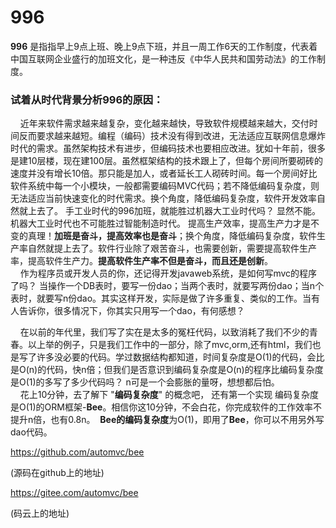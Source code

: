 
996
=========
**996** 是指指早上9点上班、晚上9点下班，并且一周工作6天的工作制度，代表着中国互联网企业盛行的加班文化，是一种违反《中华人民共和国劳动法》的工作制度。   

### 试着从时代背景分析996的原因：  
      近年来软件需求越来越复杂，变化越来越快，导致软件规模越来越大，交付时间反而要求越来越短。编程（编码）技术没有得到改进，无法适应互联网信息爆炸时代的需求。虽然架构技术有进步，但编码技术也要相应改进。犹如十年前，很多是建10层楼，现在建100层。虽然框架结构的技术跟上了，但每个房间所要砌砖的速度并没有增长10倍。那只能是加人，或者延长工人砌砖时间。每一个房间好比软件系统中每一个小模块，一般都需要编码MVC代码；若不降低编码复杂度，则无法适应当前快速变化的时代需求。换个角度，降低编码复杂度，软件开发效率自然就上去了。
         手工业时代的996加班，就能胜过机器大工业时代吗？ 显然不能。 机器大工业时代也不可能胜过智能制造时代。  提高生产效率，提高生产力才是不变的真理！**加班是奋斗，提高效率也是奋斗**；换个角度，降低编码复杂度，软件生产率自然就提上去了。软件行业除了艰苦奋斗，也需要创新，需要提高软件生产率，提高软件生产力。**提高软件生产率不但是奋斗，而且还是创新**。   
      作为程序员或开发人员的你，还记得开发javaweb系统，是如何写mvc的程序了吗？ 当操作一个DB表时，要写一份dao；当两个表时，就要写两份dao；当n个表时，就要写n份dao。其实这样开发，实际是做了许多重复、类似的工作。当有人告诉你，很多情况下，你其实只用写一个dao，有何感想？        

      在以前的年代里，我们写了实在是太多的冤枉代码，以致消耗了我们不少的青春。以上举的例子，只是我们工作中的一部分，除了mvc,orm,还有html，我们也是写了许多没必要的代码。学过数据结构都知道，时间复杂度是O(1)的代码，会比是O(n)的代码，快n倍；但我们是否意识到编码复杂度是O(n)的程序比编码复杂度是O(1)的多写了多少代码吗？ n可是一个会膨胀的量呀，想想都后怕。   
      花上10分钟，去了解下 "**编码复杂度**" 的概念吧， 还有第一个实现 编码复杂度是O(1)的ORM框架-**Bee**。相信你这10分钟，不会白花，你完成软件的工作效率不提升n倍，也有0.8n。  **Bee的编码复杂度**为O(1)，即用了**Bee**，你可以不用另外写dao代码。   

https://github.com/automvc/bee  

(源码在github上的地址)  

https://gitee.com/automvc/bee  

(码云上的地址)  
